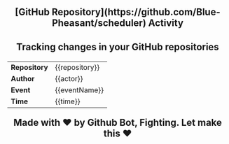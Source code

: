 <h2 align="center">[GitHub Repository](https://github.com/Blue-Pheasant/scheduler) Activity<h2>
<p align="center"> Tracking changes in your GitHub repositories</p> 
<table> 
    <tr>
      <td><strong>Repository</strong></td>
      <td>{{repository}}</td>
    </tr>
    <tr> 
      <td><strong>Author</strong></td>
      <td>{{actor}}</td>
    </tr>
    <tr>
      <td><strong>Event</strong></td>
      <td>{{eventName}}</td>
    </tr>
    <tr> 
      <td><strong>Time</strong></td>
      <td>{{time}}</td>
    </tr>
  </table> 
  <p align="center"> Made with ❤️ by Github Bot, Fighting. Let make this ❤️</p>